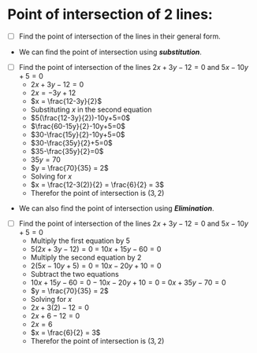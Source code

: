 # Point of intersection of 2 lines:
- [ ] Find the point of intersection of the lines in their general form.
- We can find the point of intersection using ***substitution***.
- [ ] Find the point of intersection of the lines $2x+3y-12=0$ and $5x-10y+5=0$
  - $2x+3y-12=0$
  - $2x = -3y + 12$
  - $x = \frac{12-3y}{2}$
  - Substituting $x$ in the second equation
  - $5(\frac{12-3y}{2})-10y+5=0$
  - $\frac{60-15y}{2}-10y+5=0$
  - $30-\frac{15y}{2}-10y+5=0$
  - $30-\frac{35y}{2}+5=0$
  - $35-\frac{35y}{2}=0$
  - $35y = 70$
  - $y = \frac{70}{35} = 2$
  - Solving for $x$
  - $x = \frac{12-3(2)}{2} = \frac{6}{2} = 3$
  - Therefor the point of intersection is $(3,2)$
- We can also find the point of intersection using ***Elimination***.
- [ ] Find the point of intersection of the lines $2x+3y-12=0$ and $5x-10y+5=0$
  - Multiply the first equation by 5
  - $5(2x+3y-12)=0$ $=$ $10x+15y-60=0$
  - Multiply the second equation by 2
  - $2(5x-10y+5)=0$ $=$ $10x-20y+10=0$
  - Subtract the two equations
  - $10x+15y-60=0$ $-$ $10x-20y+10=0$ $=$ $0x+35y-70=0$
  - $y = \frac{70}{35} = 2$
  - Solving for $x$
  - $2x+3(2)-12=0$
  - $2x+6-12=0$
  - $2x=6$
  - $x = \frac{6}{2} = 3$
  - Therefor the point of intersection is $(3,2)$